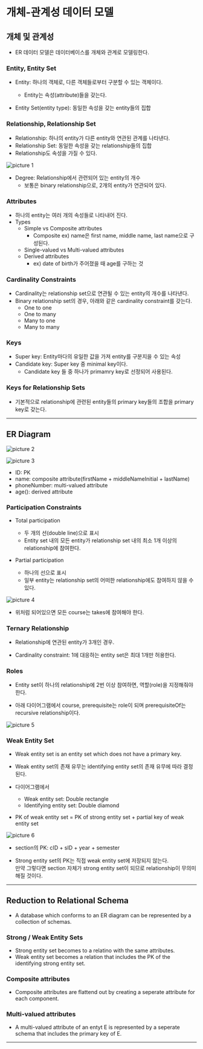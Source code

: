 # 개체-관계성 데이터 모델

## 개체 및 관계성

- ER 데이터 모델은 데이터베이스를 개체와 관계로 모델링한다.

### Entity, Entity Set

- Entity: 하나의 객체로, 다른 객체들로부터 구분할 수 있는 객체이다.

  - Entity는 속성(attribute)들을 갖는다.

- Entity Set(entity type): 동일한 속성을 갖는 entity들의 집합

### Relationship, Relationship Set

- Relationship: 하나의 entity가 다른 entity와 연관된 관계를 나타낸다.
- Relationship Set: 동일한 속성을 갖는 relationship들의 집합
- Relationship도 속성을 가질 수 있다.

![picture 1](../../../../images/OTHERS_TMP_DB_2.png)

- Degree: Relationship에서 관련되어 있는 entity의 개수
  - 보통은 binary relationship으로, 2개의 entity가 연관되어 있다.

### Attributes

- 하나의 entity는 여러 개의 속성들로 나타내어 진다.
- Types
  - Simple vs Composite attributes
    - Composite ex) name은 first name, middle name, last name으로 구성된다.
  - Single-valued vs Multi-valued attributes
  - Derived attributes
    - ex) date of birth가 주어졌을 때 age를 구하는 것

### Cardinality Constraints

- Cardinality는 relationship set으로 연관될 수 있는 entity의 개수를 나타낸다.
- Binary relationship set의 경우, 아래와 같은 cardinality constraint를 갖는다.
  - One to one
  - One to many
  - Many to one
  - Many to many

### Keys

- Super key: Entity마다의 유일한 값을 가져 entity를 구분지을 수 있는 속성
- Candidate key: Super key 중 minimal key이다.
  - Candidate key 들 중 하나가 primamry key로 선정되어 사용된다.

### Keys for Relationship Sets

- 기본적으로 relationship에 관련된 entity들의 primary key들의 조합을 primary key로 갖는다.

---

## ER Diagram

![picture 2](../../../../images/OTHERS_TMP_DB_3.png)

![picture 3](../../../../images/OTHERS_TMP_DB_4.png)

- ID: PK
- name: composite attribute(firstName + middleNameInitial + lastName)
- phoneNumber: multi-valued attribute
- age(): derived attribute

### Participation Constraints

- Total participation

  - 두 개의 선(double line)으로 표시
  - Entity set 내의 모든 entity가 relationship set 내의 최소 1개 이상의 relationship에 참여한다.

- Partial participation

  - 하나의 선으로 표시
  - 일부 entity는 relationship set의 어떠한 relationship에도 참여하지 않을 수 있다.

![picture 4](../../../../images/OTHERS_TMP_DB_5.png)

- 위처럼 되어있으면 모든 course는 takes에 참여해야 한다.

### Ternary Relationship

- Relationship에 연관된 entity가 3개인 경우.

- Cardinality constraint: 1에 대응하는 entity set은 최대 1개만 허용한다.

### Roles

- Entity set이 하나의 relationship에 2번 이상 참여하면, 역할(role)을 지정해줘야 한다.

- 아래 다이어그램에서 course, prerequisite는 role이 되며 prerequisiteOf는 recursive relationship이다.

![picture 5](../../../../images/OTHERS_TMP_DB_6.png)

### Weak Entity Set

- Weak entity set is an entity set which does not have a primary key.

- Weak entity set의 존재 유무는 identifying entity set의 존재 유무에 따라 결정된다.

- 다이어그램에서

  - Weak entity set: Double rectangle
  - Identifying entity set: Double diamond

- PK of weak entity set = PK of strong entity set + partial key of weak entity set

![picture 6](../../../../images/OTHERS_TMP_DB_7.png)

- section의 PK: cID + sID + year + semester

- Strong entity set의 PK는 직접 weak entity set에 저장되지 않는다.  
  만약 그렇다면 section 자체가 strong entity set이 되므로 relationship이 무의미해질 것이다.

---

## Reduction to Relational Schema

- A database which conforms to an ER diagram can be represented by a collection of schemas.

### Strong / Weak Entity Sets

- Strong entity set becomes to a relatino with the same attributes.
- Weak entity set becomes a relation that includes the PK of the identifying strong entity set.

### Composite attributes

- Composite attributes are flattend out by creating a seperate attribute for each component.

### Multi-valued attributes

- A multi-valued attribute of an entyt E is represented by a seperate schema that includes the primary key of E.

---
